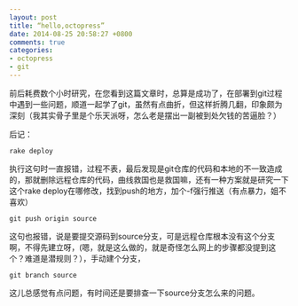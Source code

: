 ```yaml
---
layout: post
title: “hello,octopress”
date: 2014-08-25 20:58:27 +0800
comments: true
categories: 
- octopress
- git
---
```

前后耗费数个小时研究，在您看到这篇文章时，总算是成功了，在部署到git过程中遇到一些问题，顺道一起学了git，虽然有点曲折，但这样折腾几翻，印象颇为深刻（我其实骨子里是个乐天派呀，怎么老是摆出一副被到处欠钱的苦逼脸？）

后记：

	
	rake deploy
    
   执行这句时一直报错，过程不表，最后发现是git仓库的代码和本地的不一致造成的，那就删除远程仓库的代码，曲线救国也是救国嘛，还有一种方案就是研究一下这个rake deploy在哪修改，找到push的地方，加个-f强行推送（有点暴力，姐不喜欢）

	git push origin source 

这句也报错，说是要提交源码到source分支，可是远程仓库根本没有这个分支啊，不得先建立呀，(嗯，就是这么做的，就是奇怪怎么网上的步骤都没提到这个？难道是潜规则？），手动建个分支，

	git branch source
	
这儿总感觉有点问题，有时间还是要排查一下source分支怎么来的问题。
